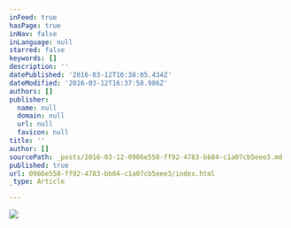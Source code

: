 ```yaml
---
inFeed: true
hasPage: true
inNav: false
inLanguage: null
starred: false
keywords: []
description: ''
datePublished: '2016-03-12T16:38:05.434Z'
dateModified: '2016-03-12T16:37:58.986Z'
authors: []
publisher:
  name: null
  domain: null
  url: null
  favicon: null
title: ''
author: []
sourcePath: _posts/2016-03-12-0986e558-ff92-4783-bb84-c1a07cb5eee3.md
published: true
url: 0986e558-ff92-4783-bb84-c1a07cb5eee3/index.html
_type: Article

---
```

![](https://the-grid-user-content.s3-us-west-2.amazonaws.com/1b1848b4-8120-40d6-8e30-5761d9690d7b.png)